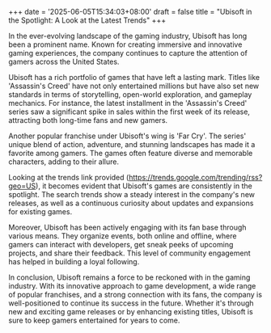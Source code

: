 +++
date = '2025-06-05T15:34:03+08:00'
draft = false
title = "Ubisoft in the Spotlight: A Look at the Latest Trends"
+++

In the ever-evolving landscape of the gaming industry, Ubisoft has long been a prominent name. Known for creating immersive and innovative gaming experiences, the company continues to capture the attention of gamers across the United States.

Ubisoft has a rich portfolio of games that have left a lasting mark. Titles like 'Assassin's Creed' have not only entertained millions but have also set new standards in terms of storytelling, open-world exploration, and gameplay mechanics. For instance, the latest installment in the 'Assassin's Creed' series saw a significant spike in sales within the first week of its release, attracting both long-time fans and new gamers.

Another popular franchise under Ubisoft's wing is 'Far Cry'. The series' unique blend of action, adventure, and stunning landscapes has made it a favorite among gamers. The games often feature diverse and memorable characters, adding to their allure.

Looking at the trends link provided (https://trends.google.com/trending/rss?geo=US), it becomes evident that Ubisoft's games are consistently in the spotlight. The search trends show a steady interest in the company's new releases, as well as a continuous curiosity about updates and expansions for existing games.

Moreover, Ubisoft has been actively engaging with its fan base through various means. They organize events, both online and offline, where gamers can interact with developers, get sneak peeks of upcoming projects, and share their feedback. This level of community engagement has helped in building a loyal following.

In conclusion, Ubisoft remains a force to be reckoned with in the gaming industry. With its innovative approach to game development, a wide range of popular franchises, and a strong connection with its fans, the company is well-positioned to continue its success in the future. Whether it's through new and exciting game releases or by enhancing existing titles, Ubisoft is sure to keep gamers entertained for years to come.